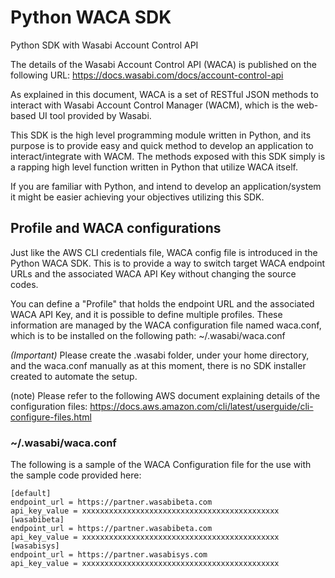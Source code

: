 # Python WACA SDK
Python SDK with Wasabi Account Control API

The details of the Wasabi Account Control API (WACA) is published on the following URL:
https://docs.wasabi.com/docs/account-control-api

As explained in this document, WACA is a set of RESTful JSON methods to interact with Wasabi Account Control Manager (WACM), which is the web-based UI tool provided by Wasabi.

This SDK is the high level programming module written in Python, and its purpose is to provide easy and quick method to develop an application to interact/integrate with WACM. The methods exposed with this SDK simply is a rapping high level function written in Python that utilize WACA itself.

If you are familiar with Python, and intend to develop an application/system it might be easier achieving your objectives utilizing this SDK.

## Profile and WACA configurations
Just like the AWS CLI credentials file, WACA config file is introduced in the Python WACA SDK.
This is to provide a way to switch target WACA endpoint URLs and the associated WACA API Key without changing the source codes.

You can define a "Profile" that holds the endpoint URL and the associated WACA API Key, and it is possible to define multiple profiles. These information are managed by the WACA configuration file named waca.conf, which is to be installed on the following path:
~/.wasabi/waca.conf

*(Important)* Please create the .wasabi folder, under your home directory, and the waca.conf manually as at this moment, there is no SDK installer created to automate the setup.

(note) Please refer to the following AWS document explaining details of the configuration files:
https://docs.aws.amazon.com/cli/latest/userguide/cli-configure-files.html

### ~/.wasabi/waca.conf
The following is a sample of the WACA Configuration file for the use with the sample code provided here:
```
[default]
endpoint_url = https://partner.wasabibeta.com
api_key_value = xxxxxxxxxxxxxxxxxxxxxxxxxxxxxxxxxxxxxxxxxxxx
[wasabibeta]
endpoint_url = https://partner.wasabibeta.com
api_key_value = xxxxxxxxxxxxxxxxxxxxxxxxxxxxxxxxxxxxxxxxxxxx
[wasabisys]
endpoint_url = https://partner.wasabisys.com
api_key_value = xxxxxxxxxxxxxxxxxxxxxxxxxxxxxxxxxxxxxxxxxxxx
```